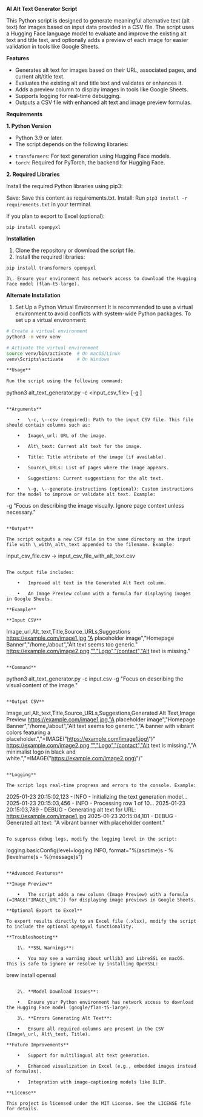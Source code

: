 **AI Alt Text Generator Script**

This Python script is designed to generate meaningful alternative text (alt text) for images based on input data provided in a CSV file. The script uses a Hugging Face language model to evaluate and improve the existing alt text and title text, and optionally adds a preview of each image for easier validation in tools like Google Sheets.

**Features**

* Generates alt text for images based on their URL, associated pages, and current alt/title text.
* Evaluates the existing alt and title text and validates or enhances it.
* Adds a preview column to display images in tools like Google Sheets.
* Supports logging for real-time debugging.
* Outputs a CSV file with enhanced alt text and image preview formulas.

**Requirements**

**1\. Python Version**

* Python 3.9 or later.
* The script depends on the following libraries:
- `transformers`: For text generation using Hugging Face models.
- `torch`: Required for PyTorch, the backend for Hugging Face.

**2\. Required Libraries**

Install the required Python libraries using pip3:

Save: Save this content as requirements.txt.
Install: Run `pip3 install -r requirements.txt` in your terminal.


If you plan to export to Excel (optional):

```
pip install openpyxl
```

**Installation**

1.	Clone the repository or download the script file.
2.	Install the required libraries:

```
pip install transformers openpyxl
```

	3\.	Ensure your environment has network access to download the Hugging Face model (flan-t5-large).

**Alternate Installation**

1. Set Up a Python Virtual Environment
It is recommended to use a virtual environment to avoid conflicts with system-wide Python packages. To set up a virtual environment:

```bash
# Create a virtual environment
python3 -m venv venv

# Activate the virtual environment
source venv/bin/activate  # On macOS/Linux
venv\Scripts\activate     # On Windows

**Usage**

Run the script using the following command:

```
python3 alt_text_generator.py -c <input_csv_file> [-g <instructions>]
```

**Arguments**

	•	\-c, \--csv (required): Path to the input CSV file. This file should contain columns such as:

	•	Image\_url: URL of the image.

	•	Alt\_text: Current alt text for the image.

	•	Title: Title attribute of the image (if available).

	•	Source\_URLs: List of pages where the image appears.

	•	Suggestions: Current suggestions for the alt text.

	•	\-g, \--generate-instructions (optional): Custom instructions for the model to improve or validate alt text. Example:

```
-g "Focus on describing the image visually. Ignore page context unless necessary."
```

**Output**

The script outputs a new CSV file in the same directory as the input file with \_with\_alt\_text appended to the filename. Example:

```
input_csv_file.csv → input_csv_file_with_alt_text.csv
```

The output file includes:

	•	Improved alt text in the Generated Alt Text column.

	•	An Image Preview column with a formula for displaying images in Google Sheets.

**Example**

**Input CSV**

```
Image_url,Alt_text,Title,Source_URLs,Suggestions
https://example.com/image1.jpg,"A placeholder image","Homepage Banner","/home,/about","Alt text seems too generic."
https://example.com/image2.png,"","Logo","/contact","Alt text is missing."
```

**Command**

```
python3 alt_text_generator.py -c input.csv -g "Focus on describing the visual content of the image."
```

**Output CSV**

```
Image_url,Alt_text,Title,Source_URLs,Suggestions,Generated Alt Text,Image Preview
https://example.com/image1.jpg,"A placeholder image","Homepage Banner","/home,/about","Alt text seems too generic.","A banner with vibrant colors featuring a placeholder.","=IMAGE(\"https://example.com/image1.jpg\")"
https://example.com/image2.png,"","Logo","/contact","Alt text is missing.","A minimalist logo in black and white.","=IMAGE(\"https://example.com/image2.png\")"
```

**Logging**

The script logs real-time progress and errors to the console. Example:

```
2025-01-23 20:15:02,123 - INFO - Initializing the text generation model...
2025-01-23 20:15:03,456 - INFO - Processing row 1 of 10...
2025-01-23 20:15:03,789 - DEBUG - Generating alt text for URL: https://example.com/image1.jpg
2025-01-23 20:15:04,101 - DEBUG - Generated alt text: "A vibrant banner with placeholder content."
```

To suppress debug logs, modify the logging level in the script:

```
logging.basicConfig(level=logging.INFO, format="%(asctime)s - %(levelname)s - %(message)s")
```

**Advanced Features**

**Image Preview**

	•	The script adds a new column (Image Preview) with a formula (=IMAGE("IMAGE\_URL")) for displaying image previews in Google Sheets.

**Optional Export to Excel**

To export results directly to an Excel file (.xlsx), modify the script to include the optional openpyxl functionality.

**Troubleshooting**

	1\.	**SSL Warnings**:

	•	You may see a warning about urllib3 and LibreSSL on macOS. This is safe to ignore or resolve by installing OpenSSL:

```
brew install openssl
```

	2\.	**Model Download Issues**:

	•	Ensure your Python environment has network access to download the Hugging Face model (google/flan-t5-large).

	3\.	**Errors Generating Alt Text**:

	•	Ensure all required columns are present in the CSV (Image\_url, Alt\_text, Title).

**Future Improvements**

	•	Support for multilingual alt text generation.

	•	Enhanced visualization in Excel (e.g., embedded images instead of formulas).

	•	Integration with image-captioning models like BLIP.

**License**

This project is licensed under the MIT License. See the LICENSE file for details.

